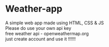# Weather-app
A simple web app made using HTML, CSS &amp; JS
<br>
Please do use your own api key
<br>
free weather api - openweathermap.org<br>
just create account and use it !!!!!! 
